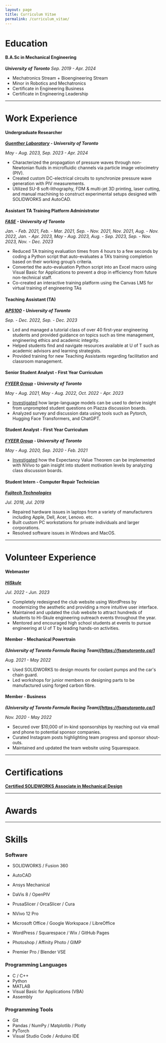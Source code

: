 ```yaml
---
layout: page
title: Curriculum Vitae
permalink: /curriculum_vitae/
---
```


# Education

#### B.A.Sc in Mechanical Engineering

***University of Toronto***
*Sep. 2019 - Apr. 2024*

- Mechatronics Stream + Bioengineering Stream
- Minor in Robotics and Mechatronics
- Certificate in Engineering Business
- Certificate in Engineering Leadership

---

# Work Experience

#### Undergraduate Researcher

***[Guenther Laboratory](https://guentherlab.mie.utoronto.ca/) - University of Toronto***

*May - Aug. 2023, Sep. 2023 - Apr. 2024*

- Characterized the propagation of pressure waves through non-Newtonian fluids in microfluidic channels via particle image velocimetry (PIV).
- Created custom DC-electrical circuits to synchronize pressure wave generation with PIV measurements.
- Utilized SU-8 soft-lithography, FDM & multi-jet 3D printing, laser cutting, and manual machining to construct experimental setups designed with SOLIDWORKS and AutoCAD.

#### Assistant TA Training Platform Administrator

***[FASE](https://www.engineering.utoronto.ca/) - University of Toronto***

*Jan. - Feb. 2021, Feb. - Mar. 2021, Sep. - Nov. 2021, Nov. 2021, Aug. - Nov. 2022, Jan. - Apr. 2023, May - Aug. 2023, Aug. - Sep. 2023, Sep. - Nov. 2023, Nov. - Dec. 2023*

- Reduced TA training evaluation times from 4 hours to a few seconds by coding a Python script that auto-evaluates a TA’s training completion based on their working group’s criteria.
- Converted the auto-evaluation Python script into an Excel macro using Visual Basic for Applications to prevent a drop in efficiency from future non-technical staff.
- Co-created an interactive training platform using the Canvas LMS for virtual training of engineering TAs

#### Teaching Assistant (TA)

***[APS100](https://engineering.calendar.utoronto.ca/course/aps100h1) - University of Toronto***

*Sep. - Dec. 2022, Sep. - Dec. 2023*

- Led and managed a tutorial class of over 40 first-year engineering students and provided guidance on topics such as time management, engineering ethics and academic integrity.
- Helped students find and navigate resources available at U of T such as academic advisors and learning strategists.
- Provided training for new Teaching Assistants regarding facilitation and classroom management.

#### Senior Student Analyst - First Year Curriculum

***[FYEER Group](https://istep.utoronto.ca/people/chirag-variawa/) - University of Toronto***

*May - Aug. 2021, May - Aug. 2022, Oct. 2022 - Apr. 2023*

- [Investigated](https://ojs.library.queensu.ca/index.php/PCEEA/article/view/17070) how large-language models can be used to derive insight from unprompted student questions on Piazza discussion boards.
- Analyzed survey and discussion data using tools such as Pytorch, Hugging Face Transformers, and ChatGPT.

#### Student Analyst - First Year Curriculum

***[FYEER Group](https://istep.utoronto.ca/people/chirag-variawa/) - University of Toronto***


*May - Aug. 2020, Sep. 2020 - Feb. 2021*

- [Investigated](https://doi.org/10.24908/pceea.vi0.14866) how the Expectancy Value Theorem can be implemented with NVivo to gain insight into student motivation levels by analyzing class discussion boards.

#### Student Intern - Computer Repair Technician

***[Fujitech Technologies](https://www.fujitech.ca/)***

*Jul. 2018, Jul. 2019*

- Repaired hardware issues in laptops from a variety of manufacturers including Apple, Dell, Acer, Lenovo. etc.
- Built custom PC workstations for private individuals and larger corporations.
- Resolved software issues in Windows and MacOS.

---

# Volunteer Experience

#### Webmaster

***[HiSkule](https://hiskule.skule.ca/home/)***

*Jul. 2022 - Jun. 2023*

- Completely redesigned the club website using WordPress by modernizing the aesthetic and providing a more intuitive user interface.
- Maintained and updated the club website to attract hundreds of students to Hi-Skule engineering outreach events throughout the year.
- Mentored and encouraged high school students at events to pursue engineering at U of T by leading hands-on activities.

#### **Member - Mechanical Powertrain**

***(University of Toronto Formula Racing Team)[https://fsaeutoronto.ca/]***

*Aug. 2021 - May 2022*

- Used SOLIDWORKS to design mounts for coolant pumps and the car's chain guard.
- Led workshops for junior members on designing parts to be manufactured using forged carbon fibre.

#### **Member - Business**

***(University of Toronto Formula Racing Team)[https://fsaeutoronto.ca/]***

*Nov. 2020 - May 2022*

- Secured over $10,000 of in-kind sponsorships by reaching out via email and phone to potential sponsor companies.
- Curated Instagram posts highlighting team progress and sponsor shout-outs.
- Maintained and updated the team website using Squarespace.


---

# Certifications

[**Certified SOLIDWORKS Associate in Mechanical Design**](https://cv.virtualtester.com/qr/?b=SLDWRKS&i=C-JNW6HMXZB8)

---

# Awards

---

# Skills

### Software

- SOLIDWORKS / Fusion 360
- AutoCAD
- Ansys Mechanical
- DaVis 8 / OpenPIV
- PrusaSlicer / OrcaSlicer / Cura
- NVivo 12 Pro

- Microsoft Office / Google Workspace / LibreOffice
- WordPress / Squarespace / Wix / GitHub Pages
- Photoshop / Affinity Photo / GIMP
- Premier Pro / Blender VSE

### Programming Languages

- C / C++
- Python
- MATLAB
- Visual Basic for Applications (VBA)
- Assembly

### Programming Tools

- Git
- Pandas / NumPy / Matplotlib / Plotly
- PyTorch
- Visual Studio Code / Arduino IDE
